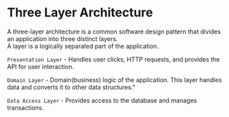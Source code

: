 # Three Layer Architecture

A three-layer architecture is a common software design pattern that divides an application into three distinct layers.<br>
A layer is a logically separated part of the application.

`Presentation Layer` - Handles user clicks, HTTP requests, and provides the API for user interaction. 

`Domain Layer` - Domain(business) logic of the application. This layer handles data and converts it to other data structures."

`Data Access Layer` - Provides access to the database and manages transactions.


<hidden style="display:none">
@startuml
component "Presentation Layer" {
}
component "Domain Layer" {
}
component "Data Access Layer" {
}

"Presentation Layer" --> "Domain Layer"
"Domain Layer" --> "Data Access Layer"

@enduml
</hidden>


<svg xmlns="http://www.w3.org/2000/svg" xmlns:xlink="http://www.w3.org/1999/xlink" contentStyleType="text/css" data-diagram-type="CLASS" height="271px" preserveAspectRatio="none" style="width:184px;height:271px;background:#FFFFFF;" version="1.1" viewBox="0 0 184 271" width="184px" zoomAndPan="magnify"><defs/><g><!--entity Presentation Layer--><g id="elem_Presentation Layer"><rect fill="#F1F1F1" height="46.2969" rx="2.5" ry="2.5" style="stroke:#181818;stroke-width:0.5;" width="171.9609" x="7" y="7"/><rect fill="#F1F1F1" height="10" style="stroke:#181818;stroke-width:0.5;" width="15" x="158.9609" y="12"/><rect fill="#F1F1F1" height="2" style="stroke:#181818;stroke-width:0.5;" width="4" x="156.9609" y="14"/><rect fill="#F1F1F1" height="2" style="stroke:#181818;stroke-width:0.5;" width="4" x="156.9609" y="18"/><text fill="#000000" font-family="sans-serif" font-size="14" lengthAdjust="spacing" textLength="131.9609" x="22" y="39.9951">Presentation Layer</text></g><!--entity Domain Layer--><g id="elem_Domain Layer"><rect fill="#F1F1F1" height="46.2969" rx="2.5" ry="2.5" style="stroke:#181818;stroke-width:0.5;" width="137.8086" x="24.08" y="113.3"/><rect fill="#F1F1F1" height="10" style="stroke:#181818;stroke-width:0.5;" width="15" x="141.8886" y="118.3"/><rect fill="#F1F1F1" height="2" style="stroke:#181818;stroke-width:0.5;" width="4" x="139.8886" y="120.3"/><rect fill="#F1F1F1" height="2" style="stroke:#181818;stroke-width:0.5;" width="4" x="139.8886" y="124.3"/><text fill="#000000" font-family="sans-serif" font-size="14" lengthAdjust="spacing" textLength="97.8086" x="39.08" y="146.2951">Domain Layer</text></g><!--entity Data Access Layer--><g id="elem_Data Access Layer"><rect fill="#F1F1F1" height="46.2969" rx="2.5" ry="2.5" style="stroke:#181818;stroke-width:0.5;" width="169.5342" x="8.21" y="219.59"/><rect fill="#F1F1F1" height="10" style="stroke:#181818;stroke-width:0.5;" width="15" x="157.7442" y="224.59"/><rect fill="#F1F1F1" height="2" style="stroke:#181818;stroke-width:0.5;" width="4" x="155.7442" y="226.59"/><rect fill="#F1F1F1" height="2" style="stroke:#181818;stroke-width:0.5;" width="4" x="155.7442" y="230.59"/><text fill="#000000" font-family="sans-serif" font-size="14" lengthAdjust="spacing" textLength="129.5342" x="23.21" y="252.5851">Data Access Layer</text></g><!--link Presentation Layer to Domain Layer--><g id="link_Presentation Layer_Domain Layer"><path codeLine="8" d="M92.98,53.78 C92.98,71.27 92.98,89.38 92.98,106.86 " fill="none" id="Presentation Layer-to-Domain Layer" style="stroke:#181818;stroke-width:1;"/><polygon fill="#181818" points="92.98,112.86,96.98,103.86,92.98,107.86,88.98,103.86,92.98,112.86" style="stroke:#181818;stroke-width:1;"/></g><!--link Domain Layer to Data Access Layer--><g id="link_Domain Layer_Data Access Layer"><path codeLine="9" d="M92.98,160.08 C92.98,177.57 92.98,195.67 92.98,213.15 " fill="none" id="Domain Layer-to-Data Access Layer" style="stroke:#181818;stroke-width:1;"/><polygon fill="#181818" points="92.98,219.15,96.98,210.15,92.98,214.15,88.98,210.15,92.98,219.15" style="stroke:#181818;stroke-width:1;"/></g><!--SRC=[IyxFBSZFIyqhKL0AA4ej1Z8IIpBpynHy4YjJYvGKghbgkP8HIbpoSnCpSKecbYGgE2OdfnON8wlWmcgmhguTcd5SQAP3L62O2G00]--></g></svg>

### Note
`Presentation Layer` can initiate calls to code from `Domain Layer`, not vice versa.
`Domain Layer` can initiate calls to code from `Data Access Layer`, not vice versa.